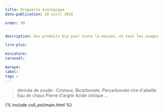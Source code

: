```yaml
---
title: Droguerie écologique
date-publication: 20 avril 2016

order: 99


description: Des produits bio pour toute la maison, et tous les usages.

lire-plus: 

miniature: 
carousel: 

marque: 
label:
tags : 
---
```


<!-- ******************************** -->
<!-- **** intro rayon **** -->

> dérivée de soude : Cristaux, Bicarbonate, Percarbonate
> cire d'abeille
> Eau de chaux
> Pierre d'argile
> Acide citrique ...

<!-- **** fin intro rayon ********* -->
<!-- ****************************** -->
<!--fin-excerpt-->

{% include coll_ext/main.html %}


